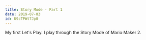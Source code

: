 ```yaml
---
title: Story Mode - Part 1
date: 2019-07-03
id: U9cTPWt7Jp0
---
```

My first Let's Play. I play through the Story Mode of Mario Maker 2.